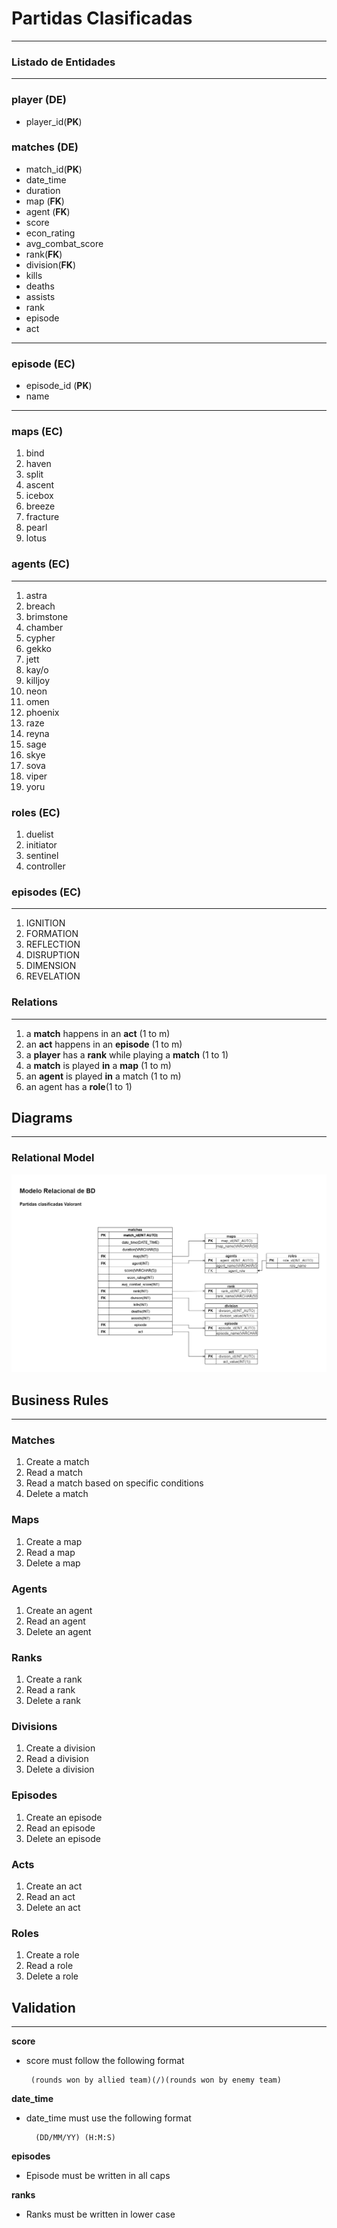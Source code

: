 # Partidas Clasificadas

---

### Listado de Entidades

---

### player (**DE**)

- player_id(**PK**)

### matches (**DE**)

- match_id(**PK**)
- date_time
- duration
- map (**FK**)
- agent (**FK**)
- score
- econ_rating
- avg_combat_score
- rank(**FK**)
- division(**FK**)
- kills
- deaths
- assists
- rank
- episode
- act

---

### episode (**EC**)

- episode_id (**PK**)
- name

---

### maps (**EC**)

1. bind
1. haven
1. split
1. ascent
1. icebox
1. breeze
1. fracture
1. pearl
1. lotus

### agents (**EC**)

---

1. astra
1. breach
1. brimstone
1. chamber
1. cypher
1. gekko
1. jett
1. kay/o
1. killjoy
1. neon
1. omen
1. phoenix
1. raze
1. reyna
1. sage
1. skye
1. sova
1. viper
1. yoru

### roles (**EC**)
1. duelist
1. initiator
1. sentinel
1. controller


### episodes (**EC**)

---

1. IGNITION 
1. FORMATION
1. REFLECTION
1. DISRUPTION
1. DIMENSION
1. REVELATION

### Relations

---

1. a **match** happens in an **act** (1 to m)
1. an **act** happens in an **episode** (1 to m)
1. a **player** has a **rank** while playing a **match** (1 to 1)
1. a **match** is played **in** a **map** (1 to m)
1. an **agent** is played **in** a match (1 to m)
1. an agent has a **role**(1 to 1)

## Diagrams 

--- 

### Relational Model

![relational db model](../img/relational.png)

## Business Rules

---

### Matches

1. Create a match
1. Read a match
1. Read a match based on specific conditions
1. Delete a match

### Maps

1. Create a map
1. Read a map
1. Delete a map


### Agents

1. Create an agent
1. Read an agent
1. Delete an agent

### Ranks

1. Create a rank
1. Read a rank
1. Delete a rank

### Divisions

1. Create a division
1. Read a division
1. Delete a division


### Episodes

1. Create an episode
1. Read an episode
1. Delete an episode


### Acts

1. Create an act
1. Read an act
1. Delete an act

### Roles

1. Create a role
1. Read a role
1. Delete a role

## Validation

---

**score**
- score must follow the following format

       (rounds won by allied team)(/)(rounds won by enemy team)
**date_time**
- date_time must use the following format

        (DD/MM/YY) (H:M:S)
**episodes**
- Episode must be written in all caps

**ranks**
- Ranks must be written in lower case
